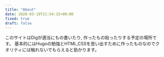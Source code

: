 ```yaml
---
title: "About"
date: 2020-03-19T21:54:15+09:00
fixed: true
draft: false
---
```


このサイトはDigが適当にもの書いたり,
作ったもの貼ったりする予定の場所です。
基本的にはHugoの勉強とHTML,CSSを思い出すために作ったものなのでクオリティには触れないでもらえると助かります。
